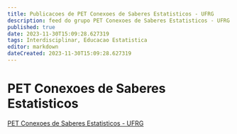 ```yaml
---
title: Publicacoes de PET Conexoes de Saberes Estatisticos - UFRG 
description: feed do grupo PET Conexoes de Saberes Estatisticos - UFRG
published: true
date: 2023-11-30T15:09:28.627319
tags: Interdisciplinar, Educacao Estatistica
editor: markdown
dateCreated: 2023-11-30T15:09:28.627319
---
```


# PET Conexoes de Saberes Estatisticos
[PET Conexoes de Saberes Estatisticos - UFRG](/grupo/25PETConexoesdeSaberesEstatisticosUFRG.md)